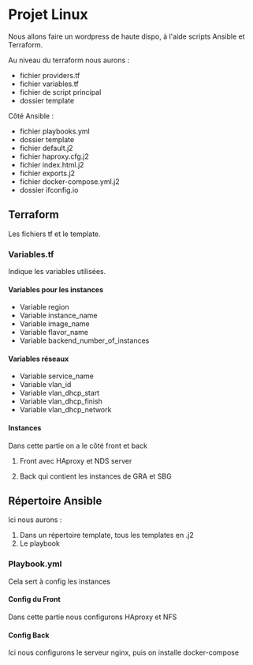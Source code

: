 # Projet Linux

Nous allons faire un wordpress de haute dispo, à l'aide scripts Ansible et Terraform.

Au niveau du terraform nous aurons : 

- fichier providers.tf 
- fichier variables.tf 
- fichier de script principal
- dossier template

Côté Ansible : 

- fichier playbooks.yml
- dossier template 
- fichier default.j2 
- fichier haproxy.cfg.j2 
- fichier index.html.j2 
- fichier exports.j2 
- fichier docker-compose.yml.j2 
- dossier ifconfig.io 

## Terraform

Les fichiers tf et le template.

### Variables.tf

Indique les variables utilisées.

#### Variables pour les instances

- Variable region
- Variable instance_name
- Variable image_name
- Variable flavor_name
- Variable backend_number_of_instances

#### Variables réseaux

- Variable service_name
- Variable vlan_id
- Variable vlan_dhcp_start
- Variable vlan_dhcp_finish
- Variable vlan_dhcp_network

#### Instances

Dans cette partie on a le côté front et back 

1. Front avec HAproxy et NDS server

2. Back qui contient les instances de GRA et SBG

## Répertoire Ansible

Ici nous aurons :

1. Dans un répertoire template, tous les templates en .j2
2. Le playbook

### Playbook.yml

Cela sert à config les instances

#### Config du Front

Dans cette partie nous configurons HAproxy et NFS

#### Config Back

Ici nous configurons le serveur nginx, puis on installe docker-compose
